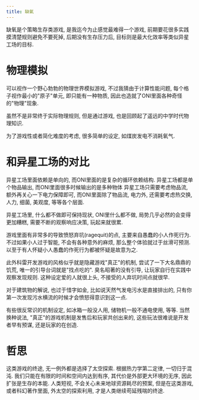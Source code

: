 ```yaml
---
title: 缺氧
---
```


缺氧是个策略生存类游戏, 是我迄今为止感觉最难得一个游戏,
前期要花很多实践摸清楚规则避免不要死掉,
后期没有生存压力后, 目标则是最大化效率等类似异星工场的目标.

# 物理模拟

可以视作一个野心勃勃的物理世界模拟游戏, 不过我猜由于计算性能问题, 
每个格子视作最小的"原子"单元, 即只能有一种物质, 因此也造就了ONI里面各种奇怪的"物理"现象.

虽然不是非常终于实际物理规则, 但是通过游戏, 也是回顾起了遥远的中学时代物理知识.

为了游戏性或者简化难度的考虑, 很多简单的设定, 如煤炭发电不消耗氧气. 

# 和异星工场的对比

异星工场里面依赖是单向的, 而ONI里面的是复杂的循环依赖结构.
异星工场都是单个物品输出, 而ONI里面很多时候输出的是多种物体
异星工场只需要考虑物品流, 额外再关心一下电力保障即可, 而ONI里面除了物品流, 电力外, 还需要考虑热交换, 人力, 细菌, 美观度, 等等各个层面.

异星工场里, 什么都不做即可保持现状, ONI里什么都不做, 局势几乎必然的会变得更加糟糕, 需要不断的观察响应决策, 玩起来就很累.

游戏里面有非常多的导致愤怒弃坑(ragequit)的点, 主要来自愚蠢的小人作死行为.
不过如果小人过于智能, 不会有各种意外的麻烦, 那么整个体验就过于丝滑可预测.
以至于有人怀疑小人愚蠢的作死行为都被怀疑是故意为之.

此外科雷开发游戏的风格似乎就是隐藏游戏"真正"的机制, 尝试了一下大名鼎鼎的饥荒, 唯一的引导台词就是"找点吃的". 臭名昭著的没有引导, 让玩家自行在实践中观察发现规则. 这种设定爱的人就很上头, 不接受的人弃坑时间点就很早.

对于建筑物的解说, 也过于惜字如金, 比如说天然气发电污水是直接排出的, 只有你第一次发现污水横流的时候才会愤怒得意识到这一点.

有些很反常识的机制设定, 如冰箱一般没人用, 储物机一般不通电使用, 等等.
当然换种说法, "真正"的游戏机制是发售后和玩家共创出来的, 这些玩法很难说是开发者早有预谋, 还是玩家的在创造.

# 哲思

这类游戏的终途, 无一例外都是选择了太空探索.
根据热力学第二定律, 一切归于混沌.
我们只能在有限的时间和空间内达到有序, 其代价是外部更大环境的无序, 因此扩张是生存的本能.
人类短视, 不会关心未来地球资源耗尽的预案,
但是在这类游戏, 或者科幻著作里面, 外太空的探索利用, 才是人类继续苟延残喘的终途.
